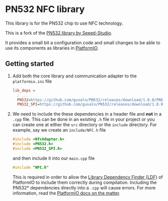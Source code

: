 # PN532 NFC library

This library is for the PN532 chip to use NFC technology.

This is a fork of the [PN532 library by Seeed-Studio](https://github.com/Seeed-Studio/PN532).

It provides a small bit a configuration code and small changes to be able to use its components as libraries in [PlatformIO](https://platformio.org/).

## Getting started

1. Add both the core library and communication adapter to the `platformio.ini` file

    ```ini
    lib_deps = 
      ; ...
      PN532=https://github.com/gusaln/PN532/releases/download/1.0.0/PN532.tar.gz
      PN532_SPI=https://github.com/gusaln/PN532/releases/download/1.0.0/PN532_SPI.tar.gz
    ```

2. We need to include the these dependencies in a header file and **not** in a `.cpp` file. This can be done in an existing `.h` file in your project or you can create one at either the `src` directory or the `include` directory. For example, say we create an `include/NFC.h` file

    ```cpp
    #include <NfcAdapter.h>
    #include <PN532.h>
    #include <PN532_SPI.h>
    ```

    and then include it into our `main.cpp` file

    ```cpp
    #include "NFC.h"
    ```

    This is required in order to allow the [Library Dependency Finder (LDF)](https://docs.platformio.org/en/latest/librarymanager/ldf.html#library-dependency-finder-ldf) of PlatformIO to include them correctly during compilation.
    Including the PN532* dependencies directly into a `.cpp` will cause errors.
    For more information, read the [PlatformIO docs on the matter](https://docs.platformio.org/en/latest/librarymanager/ldf.html).
